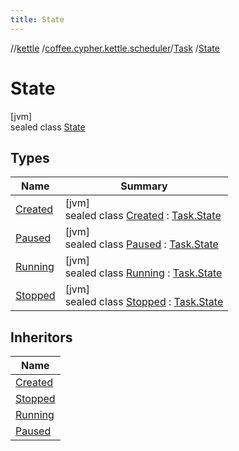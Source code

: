 ```yaml
---
title: State
---
```

//[kettle](../../../../index.html)
/[coffee.cypher.kettle.scheduler](../../index.html)/[Task](../index.html)
/[State](index.html)

# State

[jvm]\
sealed class [State](index.html)

## Types

| Name | Summary |
|---|---|
| [Created](-created/index.html) | [jvm]<br>sealed class [Created](-created/index.html) : [Task.State](index.html) |
| [Paused](-paused/index.html) | [jvm]<br>sealed class [Paused](-paused/index.html) : [Task.State](index.html) |
| [Running](-running/index.html) | [jvm]<br>sealed class [Running](-running/index.html) : [Task.State](index.html) |
| [Stopped](-stopped/index.html) | [jvm]<br>sealed class [Stopped](-stopped/index.html) : [Task.State](index.html) |

## Inheritors

| Name |
|---|
| [Created](-created/index.html) |
| [Stopped](-stopped/index.html) |
| [Running](-running/index.html) |
| [Paused](-paused/index.html) |

